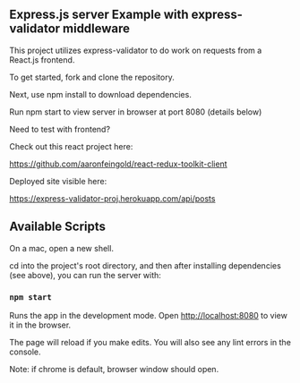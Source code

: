 ## Express.js server Example with express-validator middleware

This project utilizes express-validator to do work on requests from a React.js frontend.

To get started, fork and clone the repository.
 
Next, use npm install to download dependencies.

Run npm start to view server in browser at port 8080 (details below)

Need to test with frontend? 

Check out this react project here:

https://github.com/aaronfeingold/react-redux-toolkit-client

Deployed site visible here:

https://express-validator-proj.herokuapp.com/api/posts

## Available Scripts

On a mac, open a new shell.

cd into the project's root directory, and then after installing dependencies (see above), you can run the server with:

### `npm start`

Runs the app in the development mode.
Open [http://localhost:8080](http://localhost:8080) to view it in the browser.

The page will reload if you make edits.
You will also see any lint errors in the console.

Note: if chrome is default, browser window should open.
